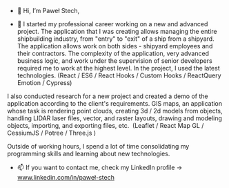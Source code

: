 - 👋 Hi, I’m Paweł Stech,

- 👀 I started my professional career working on a new and advanced project. The application that I was creating allows managing the entire shipbuilding industry, from "entry" to "exit" of a ship from a shipyard. The application allows work on both sides - shipyard employees and their contractors. The complexity of the application, very advanced business logic, and work under the supervision of senior developers required me to work at the highest level. In the project, I used the latest technologies. 
(React / ES6 / React Hooks / Custom Hooks / ReactQuery Emotion / Cypress)

I also conducted research for a new project and created a demo of the application according to the client's requirements. GIS maps, an application whose task is rendering point clouds, creating 3d / 2d models from objects, handling LIDAR laser files, vector, and raster layouts, drawing and modeling objects, importing, and exporting files, etc.  (Leaflet / React Map GL / CessiumJS / Potree / Three.js )

Outside of working hours, I spend a lot of time consolidating my programming skills and learning about new technologies.

- 📫 If you want to contact me, check my LinkedIn profile -> www.linkedin.com/in/paweł-stech

